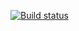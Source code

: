 [![Build status](https://ci.appveyor.com/api/projects/status/nc46pxy9oq2bmjjl?svg=true)](https://ci.appveyor.com/project/Vinarskaya/3-1-cardorder)
